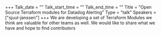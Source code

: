 +++
Talk_date = ""
Talk_start_time = ""
Talk_end_time = ""
Title = "Open Source Terraform modules for Datadog Alerting"
Type = "talk"
Speakers = ["sjuul-janssen"]
+++
We are developing a set of Terraform Modules we think are valuable for other teams as well. We would like to share what we have and hope to find contributors

